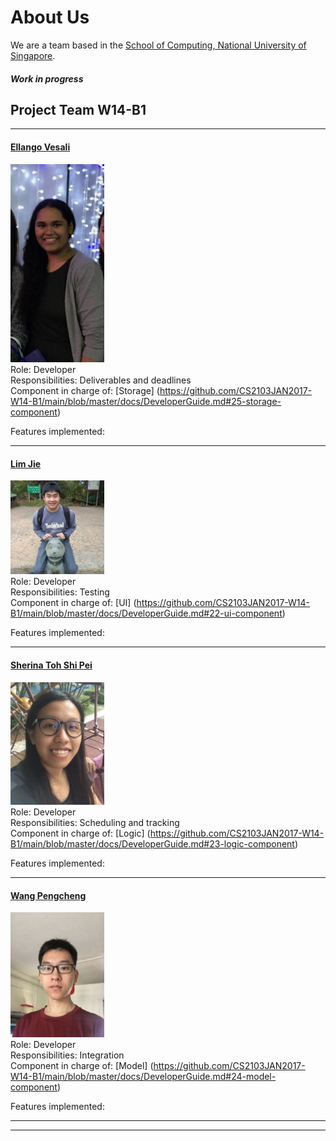 # About Us

We are a team based in the [School of Computing, National University of Singapore](http://www.comp.nus.edu.sg).

##### Work in progress

## Project Team W14-B1

-----

#### [Ellango Vesali](http://github.com/vesaliE)
<img src="images/vesaliE.png" width="150"><br>
Role: Developer <br>
Responsibilities: Deliverables and deadlines<br>
Component in charge of: [Storage] (https://github.com/CS2103JAN2017-W14-B1/main/blob/master/docs/DeveloperGuide.md#25-storage-component)<br>

Features implemented:

-----

#### [Lim Jie](http://github.com/limjie)
<img src="images/limjie.png" width="150"><br>
Role: Developer <br>
Responsibilities: Testing<br>
Component in charge of: [UI] (https://github.com/CS2103JAN2017-W14-B1/main/blob/master/docs/DeveloperGuide.md#22-ui-component)<br>

Features implemented:

-----

#### [Sherina Toh Shi Pei](http://github.com/sherinatoh)
<img src="images/sherinatoh.png" width="150"><br>
Role: Developer <br>
Responsibilities: Scheduling and tracking <br>
Component in charge of: [Logic] (https://github.com/CS2103JAN2017-W14-B1/main/blob/master/docs/DeveloperGuide.md#23-logic-component)<br>

Features implemented:

-----

#### [Wang Pengcheng](https://github.com/peng229)
<img src="images/peng229.png" width="150"><br>
Role: Developer <br>
Responsibilities: Integration<br>
Component in charge of: [Model] (https://github.com/CS2103JAN2017-W14-B1/main/blob/master/docs/DeveloperGuide.md#24-model-component)<br>

Features implemented:


 -----

 -----


